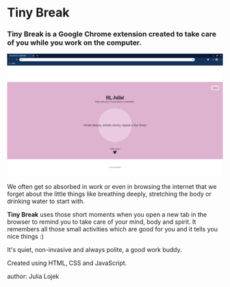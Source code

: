 # Tiny Break

### **Tiny Break** is a Google Chrome extension created to take care of you while you work on the computer.

![tiny break in the browser](https://github.com/JuliaLojek/tiny-break/blob/master/screenshots/tiny-break-screenshot1.png)

We often get so absorbed in work or even in browsing the internet that we forget about the little things like breathing deeply, stretching the body or drinking water to start with.

**Tiny Break** uses those short moments when you open a new tab in the browser to remind you to take care of your mind, body and spirit. It remembers all those small activities which are good for you and it tells you nice things :)

It's quiet, non-invasive and always polite, a good work buddy.

Created using HTML, CSS and JavaScript.

author: Julia Lojek
